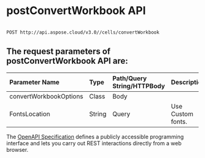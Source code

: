 # **postConvertWorkbook API**

 

```bash

POST http://api.aspose.cloud/v3.0//cells/convertWorkbook

```

## The request parameters of **postConvertWorkbook** API are: 

| Parameter Name | Type | Path/Query String/HTTPBody | Description | 
| :- | :- | :- |:- | 
|convertWorkbookOptions|Class|Body||
|FontsLocation|String|Query|Use Custom fonts.|


The [OpenAPI Specification](https://reference.aspose.cloud/cells/#/ConversionController/PostConvertWorkbook) defines a publicly accessible programming interface and lets you carry out REST interactions directly from a web browser.
